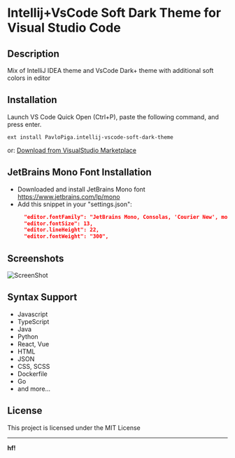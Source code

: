 # Intellij+VsCode Soft Dark Theme for Visual Studio Code


## Description
Mix of IntelliJ IDEA theme and VsCode Dark+ theme with additional soft colors in editor


## Installation
Launch VS Code Quick Open (Ctrl+P), paste the following command, and press enter.

```ext install PavloPiga.intellij-vscode-soft-dark-theme```

or:
[Download from VisualStudio Marketplace](https://marketplace.visualstudio.com/items?itemName=PavloPiga.intellij-vscode-soft-dark-theme)
## JetBrains Mono Font Installation
- Downloaded and install JetBrains Mono font https://www.jetbrains.com/lp/mono
- Add this snippet in your "settings.json":
  ```json
    "editor.fontFamily": "JetBrains Mono, Consolas, 'Courier New', monospace",
    "editor.fontSize": 13,
    "editor.lineHeight": 22,
    "editor.fontWeight": "300",
    ```

## Screenshots
![ScreenShot](https://github.com/pavelpiha/intellij-vscode-soft-dark-theme/assets/screenshot.jpg)

## Syntax Support
- Javascript
- TypeScript
- Java
- Python
- React, Vue
- HTML
- JSON
- CSS, SCSS
- Dockerfile
- Go
- and more...


## License
This project is licensed under the MIT License


---

**hf!**
